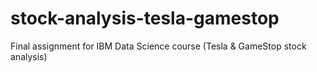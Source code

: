 # stock-analysis-tesla-gamestop
Final assignment for IBM Data Science course (Tesla &amp; GameStop stock analysis)
